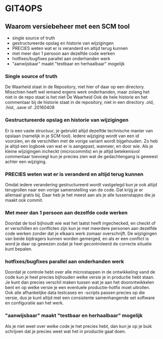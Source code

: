 
[//]: # "purpose: demo file for version control" 
[//]: # "author : Luuk Dijkhuis" 

# GIT4OPS
## Waarom versiebeheer met een SCM tool

- single source of truth
- gestructureerde opslag en historie van wijzigingen
- PRECIES weten wat er is veranderd en altijd terug kunnen
- met meer dan 1 persoon aan dezelfde code werken
- hotfixes/bugfixes parallel aan onderhanden werk 
- "aanwijsbaar" maakt "testbaar en herhaalbaar" mogelijk

### Single source of truth
De Waarheid staat in de Repository, niet hier of daar op een directory.  
Misschien heeft wel iemand ergens werk onderhanden, maar zolang het niet in de repo staat is het niet De Waarheid
Ook de hele historie en het commentaar bij de historie staat in de repository, niet in een directory .old, .hist, .save of .20160408


### Gestructureerde opslag en historie van wijzigingen
Er is een vaste structuur, je gebruikt altijd dezelfde technische manier van opslaan (namelijk in je SCM tool).
Iedere wijziging wordt van een id voorzien, en de verschillen met de vorige variant wordt bijgehouden. Zo heb
je altijd een logboek van wat er is aangepast, wanneer, en door wie. Als je kleine wijzigingen incheckt
(microcommits) en je altijd betekenisvol commentaar toevoegt kun je precies zien wat de gedachtengang is geweest achter een
wijziging.

### PRECIES weten wat er is veranderd en altijd terug kunnen
Omdat iedere verandering gestructureerd wordt vastgelegd kun je ook altijd terugrollen naar een vorige samenstelling van de code.
Dat krijg je er allemaal gratis bij. Daar heb je het meest aan als je alle tussenstapjes die je maakt ook commit.

### Met meer dan 1 persoon aan dezelfde code werken
Doordat de tool bijhoudt wie wat het laatst heeft ingechecked, en checkt of er verschillen en conflicten zijn kun je met meerdere
personen aan dezelfde code werken zonder dat je elkaars werk zomaar overschrijft. De wijzigingen van beide bijdragers 
kunnen worden gemerged, en als er een conflict is word je daar op gewezen zodat je heel gecontroleerd de correcte situatie kunt bepalen.


### hotfixes/bugfixes parallel aan onderhanden werk 
Doordat je controle hebt over alle microstappen in de ontwikkeling vand de code kun je heel precies bijhouden  welke versie je in productie hebt staan. Je kunt dan precies verschil maken tussen wat je aan het doorontwikkelen bent en op welke versie je een eventuele productie-hotfix moet  uitrollen. Ook alle afhankelijke data testcases en -scripts passen precies op die versie, dus je kunt altijd met een consistente samenhangende set software en configuratie aan het werk.

### "aanwijsbaar" maakt "testbaar en herhaalbaar" mogelijk
Als je niet weet over welke code je het precies hebt, dan kun je op je buik schrijven dat je precies weet wat het in productie gaat doen.




